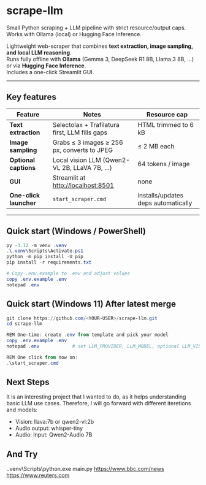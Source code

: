 # scrape-llm

Small Python scraping + LLM pipeline with strict resource/output caps.
Works with Ollama (local) or Hugging Face Inference.

Lightweight web-scraper that combines **text extraction, image sampling, and local LLM reasoning**.  
Runs fully offline with **Ollama** (Gemma 3, DeepSeek R1 8B, Llama 3 8B, …) or via **Hugging Face Inference**.  
Includes a one-click Streamlit GUI.

---

## Key features
| Feature | Notes | Resource cap |
|---------|-------|--------------|
| **Text extraction** | Selectolax + Trafilatura first, LLM fills gaps | HTML trimmed to 6 kB |
| **Image sampling**  | Grabs ≤ 3 images ≥ 256 px, converts to JPEG | ≤ 2 MB each |
| **Optional captions** | Local vision LLM (Qwen2-VL 2B, LLaVA 7B, …) | 64 tokens / image |
| **GUI** | Streamlit at <http://localhost:8501> | none |
| **One-click launcher** | `start_scraper.cmd` | installs/updates deps automatically |

---

## Quick start (Windows / PowerShell)

```powershell
py -3.12 -m venv .venv
.\.venv\Scripts\Activate.ps1
python -m pip install -U pip
pip install -r requirements.txt

# Copy .env.example to .env and adjust values
copy .env.example .env
notepad .env
```

## Quick start (Windows 11) After latest merge

```powershell
git clone https://github.com/<YOUR-USER>/scrape-llm.git
cd scrape-llm

REM One-time: create .env from template and pick your model
copy .env.example .env
notepad .env            # set LLM_PROVIDER, LLM_MODEL, optional LLM_VISION_MODEL

REM One click from now on:
.\start_scraper.cmd
```


## Next Steps

It is an interesting project that I wanted to do, as it helps understanding basic LLM use cases.
Therefore, I will go forward with different iteretions and models:
- Vision: llava:7b or qwen2-vl:2b
- Audio output: whisper-tiny
- Audio: Input: Qwen2-Audio 7B

## And Try
.\.venv\Scripts\python.exe main.py https://www.bbc.com/news https://www.reuters.com




